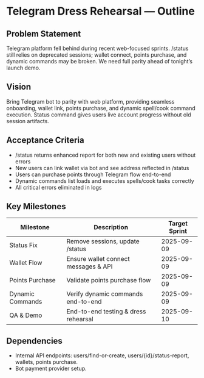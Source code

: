 # Telegram Dress Rehearsal — Outline

## Problem Statement
Telegram platform fell behind during recent web-focused sprints. /status still relies on deprecated sessions; wallet connect, points purchase, and dynamic commands may be broken. We need full parity ahead of tonight’s launch demo.

## Vision
Bring Telegram bot to parity with web platform, providing seamless onboarding, wallet link, points purchase, and dynamic spell/cook command execution. Status command gives users live account progress without old session artifacts.

## Acceptance Criteria
- /status returns enhanced report for both new and existing users without errors
- New users can link wallet via bot and see address reflected in /status
- Users can purchase points through Telegram flow end-to-end
- Dynamic commands list loads and executes spells/cook tasks correctly
- All critical errors eliminated in logs

## Key Milestones
| Milestone | Description | Target Sprint |
|-----------|-------------|---------------|
| Status Fix | Remove sessions, update /status | 2025-09-09 |
| Wallet Flow | Ensure wallet connect messages & API | 2025-09-09 |
| Points Purchase | Validate points purchase flow | 2025-09-09 |
| Dynamic Commands | Verify dynamic commands end-to-end | 2025-09-09 |
| QA & Demo | End-to-end testing & dress rehearsal | 2025-09-10 |

## Dependencies
- Internal API endpoints: users/find-or-create, users/{id}/status-report, wallets, points purchase.
- Bot payment provider setup.
